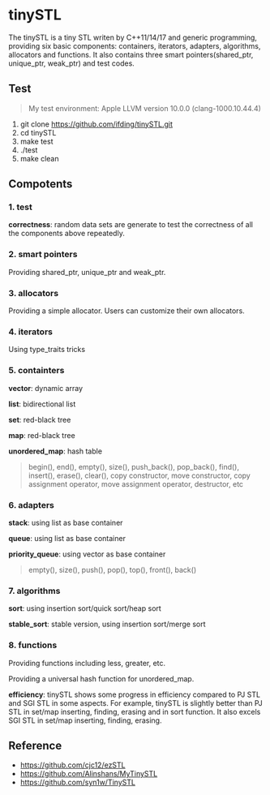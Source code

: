 # tinySTL

The tinySTL is a tiny STL writen by C++11/14/17 and generic programming, providing six basic components: containers,  iterators, adapters, algorithms, allocators and functions. It also contains three smart pointers(shared_ptr, unique_ptr, weak_ptr) and test codes.

## Test

> My test environment: Apple LLVM version 10.0.0 (clang-1000.10.44.4)

 1. git clone https://github.com/ifding/tinySTL.git
 2. cd tinySTL
 3. make test
 4. ./test
 5. make clean


## Compotents

### 1. test

**correctness**:
random data sets are generate to test the correctness of all the components above repeatedly.

### 2. smart pointers

Providing shared_ptr, unique_ptr and weak_ptr.

### 3. allocators

Providing a simple allocator. Users can customize their own allocators.

### 4. iterators

Using type_traits tricks

### 5. containters

**vector**: dynamic array
 
**list**: bidirectional list

**set**: red-black tree

**map**: red-black tree

**unordered_map**: hash table
> begin(), end(), empty(), size(), push_back(), pop_back(), find(), insert(), erase(), clear(), copy constructor, move constructor, copy assignment operator, move assignment operator, destructor, etc

### 6. adapters

**stack**: using list as base container

**queue**: using list as base container

**priority_queue**: using vector as base container
> empty(), size(), push(), pop(), top(), front(), back()

### 7. algorithms

**sort**: using insertion sort/quick sort/heap sort

**stable_sort**: stable version, using insertion sort/merge sort

### 8. functions

Providing functions including less, greater, etc.

Providing a universal hash function for unordered_map.

**efficiency**:
tinySTL shows some progress in efficiency compared to PJ STL and SGI STL in some aspects. For example, tinySTL is slightly better than PJ STL in set/map inserting, finding, erasing and in sort function. It also excels SGI STL in  set/map inserting, finding, erasing.


## Reference
- <https://github.com/cjc12/ezSTL>
- <https://github.com/Alinshans/MyTinySTL>
- <https://github.com/syn1w/TinySTL>